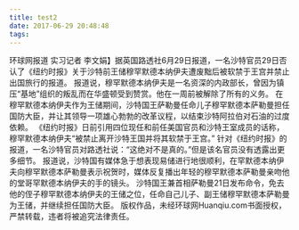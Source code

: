 ```yaml
---
title: test2
date: 2017-06-29 20:48:48
tags:
---
```


环球网报道 实习记者 李文娟】据英国路透社6月29日报道，一名沙特官员29日否认了《纽约时报》关于沙特前王储穆罕默德本纳伊夫遭废黜后被软禁于王宫并禁止出国旅行的报道。
报道说，穆罕默德本纳伊夫是一名资深的内政部长，曾因为镇压“基地”组织的叛乱而在华盛顿受到赞赏。他在一周前被解除了所有的义务。
在穆罕默德本纳伊夫作为王储期间，沙特国王萨勒曼任命儿子穆罕默德本萨勒曼担任国防大臣，并让其领导一项雄心勃勃的改革议程，以结束沙特阿拉伯对石油的过度依赖。
《纽约时报》日前引用四位现任和前任美国官员和沙特王室成员的话称，穆罕默德本纳伊夫“被禁止离开沙特王国并将其软禁于王宫。”
针对《纽约时报》的报道，一名沙特官员对路透社说：“这绝对不是真的。”但是该名官员没有透露出更多细节。
报道说，沙特国有媒体急于想表现易储进行地很顺利，在罕默德本纳伊夫向穆罕默德本萨勒曼表示祝贺时，媒体反复播出年轻的穆罕默德本萨勒曼亲吻他的堂哥罕默德本纳伊夫的手的镜头。
沙特国王兼首相萨勒曼21日发布命令，免去他的侄子穆罕默德本纳伊夫的王储之位，任命自己儿子、副王储穆罕默德本萨勒曼为王储，并继续担任国防大臣。
版权作品，未经环球网Huanqiu.com书面授权，严禁转载，违者将被追究法律责任。